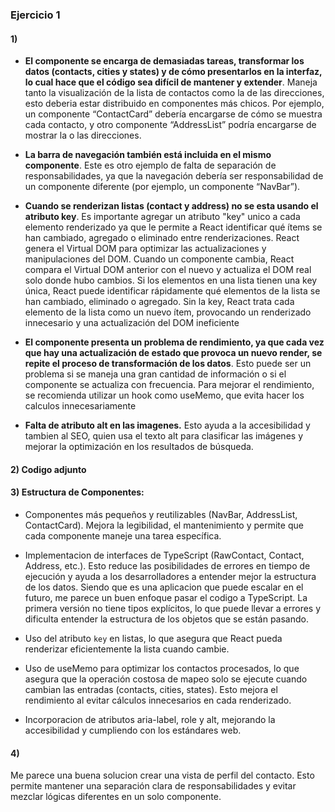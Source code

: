 
### Ejercicio 1 

#### 1)

- **El componente se encarga de demasiadas tareas, transformar los datos (contacts, cities y states) y de cómo presentarlos en la interfaz, lo cual hace que el código sea difícil de mantener y extender**. Maneja tanto la visualización de la lista de contactos como la de las direcciones, esto deberia estar distribuido en componentes más chicos. Por ejemplo, un componente “ContactCard” debería encargarse de cómo se muestra cada contacto, y otro componente “AddressList” podría encargarse de mostrar la o las direcciones. 

- **La barra de navegación también está incluida en el mismo componente**. Este es otro ejemplo de falta de separación de responsabilidades, ya que la navegación debería ser responsabilidad de un componente diferente (por ejemplo, un componente “NavBar”).


- **Cuando se renderizan listas (contact y address) no se esta usando el atributo key**. Es importante agregar un atributo "key" unico a cada elemento renderizado ya que le permite a React identificar qué ítems se han cambiado, agregado o eliminado entre renderizaciones. React genera el Virtual DOM para optimizar las actualizaciones y manipulaciones del DOM. Cuando un componente cambia, React compara el Virtual DOM anterior con el nuevo y actualiza el DOM real solo donde hubo cambios. Si los elementos en una lista tienen una key única, React puede identificar rápidamente qué elementos de la lista se han cambiado, eliminado o agregado. Sin la key, React trata cada elemento de la lista como un nuevo ítem, provocando un renderizado innecesario y una actualización del DOM ineficiente

- **El componente presenta un problema de rendimiento, ya que cada vez que hay una actualización de estado que provoca un nuevo render, se repite el proceso de transformación de los datos**. Esto puede ser un problema si se maneja una gran cantidad de información o si el componente se actualiza con frecuencia. Para mejorar el rendimiento, se recomienda utilizar un hook como useMemo, que evita hacer los calculos innecesariamente

- **Falta de atributo alt en las imagenes.** Esto ayuda a la accesibilidad y tambien al SEO, quien usa el texto alt para clasificar las imágenes y mejorar la optimización en los resultados de búsqueda.

#### 2)  Codigo adjunto 


#### 3) Estructura de Componentes:

- Componentes más pequeños y reutilizables (NavBar, AddressList, ContactCard). Mejora la legibilidad, el mantenimiento y permite que cada componente maneje una tarea específica.

- Implementacion de interfaces de TypeScript (RawContact, Contact, Address, etc.). Esto reduce las posibilidades de errores en tiempo de ejecución y ayuda a los desarrolladores a entender mejor la estructura de los datos. Siendo que es una aplicacion que puede escalar en el futuro, me parece un buen enfoque pasar el codigo a TypeScript. La primera versión no tiene tipos explícitos, lo que puede llevar a errores y dificulta entender la estructura de los objetos que se están pasando.

- Uso del atributo ```key``` en listas, lo que asegura que React pueda renderizar eficientemente la lista cuando cambie.

- Uso de useMemo para optimizar los contactos procesados, lo que asegura que la operación costosa de mapeo solo se ejecute cuando cambian las entradas (contacts, cities, states). Esto mejora el rendimiento al evitar cálculos innecesarios en cada renderizado.

- Incorporacion de atributos aria-label, role y alt, mejorando la accesibilidad y cumpliendo con los estándares web. 

#### 4) 

Me parece una buena solucion crear una vista de perfil del contacto. Esto permite mantener una separación clara de responsabilidades y evitar mezclar lógicas diferentes en un solo componente. 